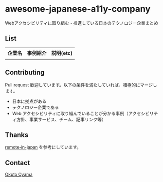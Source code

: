 # awesome-japanese-a11y-company
Webアクセシビリティに取り組む・推進している日本のテクノロジー企業まとめ

## List

<table>
  <tr>
    <th>企業名
    <th>事例紹介
    <th>説明(etc)
  </tr>
  <tr>
    <td>
    <td>
    <td>
  </tr>
</table>

## Contributing
Pull request 歓迎しています。以下の条件を満たしていれば、積極的にマージします。

- 日本に拠点がある
- テクノロジー企業である
- Web アクセシビリティに取り組んでいることが分かる事例（アクセシビリティ方針、事業サービス、チーム、記事リンク等）

## Thanks
[remote-in-japan](https://github.com/yamanoku/paternity-leave-in-japan) を参考にしています。

## Contact
[Okuto Oyama](mailto:0910yama@gmail.com)
